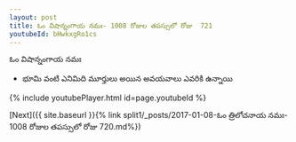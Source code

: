 ```yaml
---
layout: post
title: ఓం విషాన్నంగాయ నమః- 1008 రోజుల తపస్సులో రోజు  721
youtubeId: bHwkxgRo1cs
---
```

 
 
 ఓం విషాన్నంగాయ నమః  
 
 -  భూమి వంటి ఎనిమిది మూర్తులు అయిన అవయవాలు ఎవరికి ఉన్నాయి 
 
  
 
  
 
 
 
 
 
 


{% include youtubePlayer.html id=page.youtubeId %}
 
[Next]({{ site.baseurl }}{% link  split1/_posts/2017-01-08-ఓం త్రిలోచనాయ నమః- 1008 రోజుల తపస్సులో రోజు  720.md%})
 
